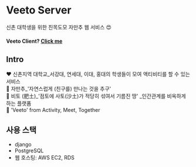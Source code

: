 # Veeto Server   
신촌 대학생을 위한 친목도모 자만추 웹 서비스 :heart_eyes: 
#### Veeto Client? [Click me](https://github.com/gywls517/veeto-cli)

## Intro
:heart: 신촌지역 대학교_서강대, 연세대, 이대, 홍대의 학생들이 모여 액티비티를 할 수 있는 서비스  
:yellow_heart: 자만추_'자연스럽게 (친구를) 만나는 것을 추구'  
:blue_heart: 비토 (肥土)_'점토에 사토(沙土)가 적당히 섞여서 기름진 땅' _인간관계를 비옥하게 하는 플랫폼  
:green_heart: 'Veeto' from Activity, Meet, Together   

## 사용 스택
* django 
* PostgreSQL
* 웹 호스팅: AWS EC2, RDS




